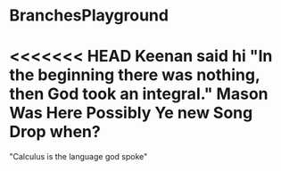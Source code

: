 # BranchesPlayground
<<<<<<< HEAD
Keenan said hi
"In the beginning there was nothing, then God took an integral."
Mason Was Here
Possibly
Ye new Song Drop when?
======
"Calculus is the language god spoke"
